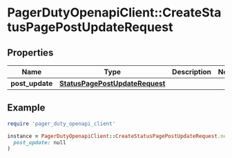 # PagerDutyOpenapiClient::CreateStatusPagePostUpdateRequest

## Properties

| Name | Type | Description | Notes |
| ---- | ---- | ----------- | ----- |
| **post_update** | [**StatusPagePostUpdateRequest**](StatusPagePostUpdateRequest.md) |  |  |

## Example

```ruby
require 'pager_duty_openapi_client'

instance = PagerDutyOpenapiClient::CreateStatusPagePostUpdateRequest.new(
  post_update: null
)
```

